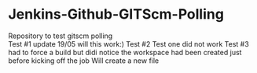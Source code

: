 # Jenkins-Github-GITScm-Polling
Repository to test gitscm polling  
Test #1 update 19/05 will this work:)
Test #2 Test one did not work 
Test #3 had to force a build but didi notice the workspace had been created just before kicking off the job
          Will create a new file
          
